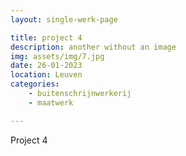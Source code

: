 ```yaml
---
layout: single-werk-page

title: project 4
description: another without an image
img: assets/img/7.jpg
date: 26-01-2023
location: Leuven
categories: 
    - buitenschrijnwerkerij 
    - maatwerk

---
```


Project 4
